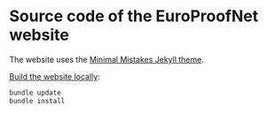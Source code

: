 # Source code of the EuroProofNet website

The website uses the [Minimal Mistakes Jekyll theme](https://github.com/mmistakes/minimal-mistakes).

[Build the website locally](https://docs.github.com/en/pages/setting-up-a-github-pages-site-with-jekyll/testing-your-github-pages-site-locally-with-jekyll):

```bash
bundle update
bundle install
```
